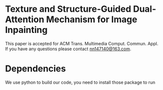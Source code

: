 # Texture and Structure-Guided Dual-Attention Mechanism for Image Inpainting
This paper is accepted for ACM Trans. Multimedia Comput. Commun. Appl. If you have any questions please contact nn147140@163.com.
# Dependencies
We use python to build our code, you need to install those package to run
